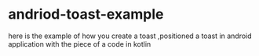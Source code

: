 # andriod-toast-example
here is the example of how you create a toast ,positioned a toast in android application with the piece of a code in kotlin
